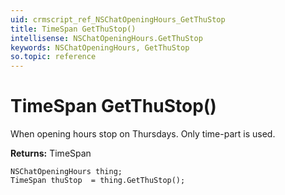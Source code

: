 ```yaml
---
uid: crmscript_ref_NSChatOpeningHours_GetThuStop
title: TimeSpan GetThuStop()
intellisense: NSChatOpeningHours.GetThuStop
keywords: NSChatOpeningHours, GetThuStop
so.topic: reference
---
```


# TimeSpan GetThuStop()

When opening hours stop on Thursdays. Only time-part is used.

**Returns:** TimeSpan

```crmscript
NSChatOpeningHours thing;
TimeSpan thuStop  = thing.GetThuStop();
```

